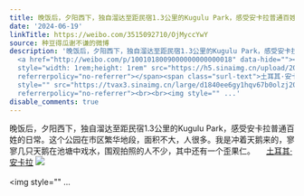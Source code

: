 ```yaml
---
title: 晚饭后，夕阳西下，独自溜达至距民宿1.3公里的Kugulu Park，感受安卡拉普通百姓的日常。这个公园在市区繁华地段，面积不大，人很多。我是冲着天鹅来的，寥寥几只...
date: '2024-06-19'
linkTitle: https://weibo.com/3515092710/OjMyccYwY
source: 种豆得瓜谢不谦的微博
description: '晚饭后，夕阳西下，独自溜达至距民宿1.3公里的Kugulu Park，感受安卡拉普通百姓的日常。这个公园在市区繁华地段，面积不大，人很多。我是冲着天鹅来的，寥寥几只天鹅在池塘中戏水，围观拍照的人不少，其中还有一个歪果仁。
  <a href="http://weibo.com/p/1001018009000000000000018" data-hide=""><span class="url-icon"><img
  style="width: 1rem;height: 1rem" src="https://h5.sinaimg.cn/upload/2015/09/25/3/timeline_card_small_location_default.png"
  referrerpolicy="no-referrer"></span><span class="surl-text">土耳其·安卡拉</span></a> <img
  style="" src="https://tvax3.sinaimg.cn/large/d1840ee6gy1hqv67b0olzj20xw230tlm.jpg"
  referrerpolicy="no-referrer"><br><br><img style="" ...'
disable_comments: true
---
```

晚饭后，夕阳西下，独自溜达至距民宿1.3公里的Kugulu Park，感受安卡拉普通百姓的日常。这个公园在市区繁华地段，面积不大，人很多。我是冲着天鹅来的，寥寥几只天鹅在池塘中戏水，围观拍照的人不少，其中还有一个歪果仁。 <a href="http://weibo.com/p/1001018009000000000000018" data-hide=""><span class="url-icon"><img style="width: 1rem;height: 1rem" src="https://h5.sinaimg.cn/upload/2015/09/25/3/timeline_card_small_location_default.png" referrerpolicy="no-referrer"></span><span class="surl-text">土耳其·安卡拉</span></a> <img style="" src="https://tvax3.sinaimg.cn/large/d1840ee6gy1hqv67b0olzj20xw230tlm.jpg" referrerpolicy="no-referrer"><br><br><img style="" ...